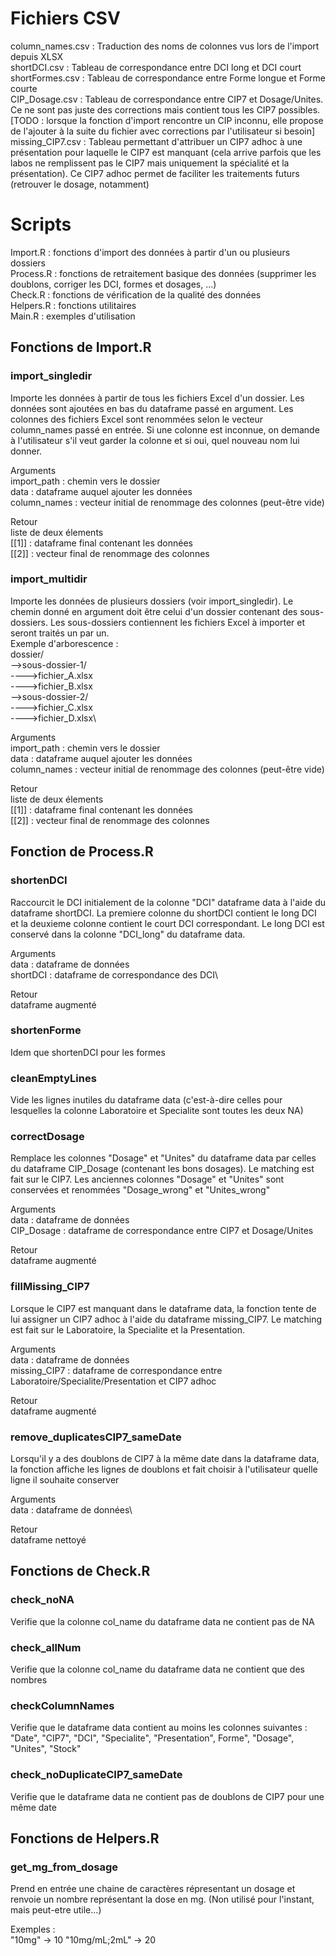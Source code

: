 # Fichiers CSV

column_names.csv : Traduction des noms de colonnes vus lors de l'import depuis XLSX\
shortDCI.csv : Tableau de correspondance entre DCI long et DCI court\
shortFormes.csv : Tableau de correspondance entre Forme longue et Forme courte\
CIP_Dosage.csv : Tableau de correspondance entre CIP7 et Dosage/Unites. Ce ne sont pas juste des corrections mais contient tous les CIP7 possibles. [TODO : lorsque la fonction d'import rencontre un CIP inconnu, elle propose de l'ajouter à la suite du fichier avec corrections par l'utilisateur si besoin]\
missing_CIP7.csv : Tableau permettant d'attribuer un CIP7 adhoc à une présentation pour laquelle le CIP7 est manquant (cela arrive parfois que les labos ne remplissent pas le CIP7 mais uniquement la spécialité et la présentation). Ce CIP7 adhoc permet de faciliter les traitements futurs (retrouver le dosage, notamment)

# Scripts

Import.R : fonctions d'import des données à partir d'un ou plusieurs dossiers\
Process.R : fonctions de retraitement basique des données (supprimer les doublons, corriger les DCI, formes et dosages, ...)\
Check.R : fonctions de vérification de la qualité des données\
Helpers.R : fonctions utilitaires\
Main.R : exemples d'utilisation

## Fonctions de Import.R

### import_singledir
Importe les données à partir de tous les fichiers Excel d'un dossier. Les données sont ajoutées en bas du dataframe passé en argument. Les colonnes des fichiers Excel sont renommées selon le vecteur column_names passé en entrée. Si une colonne est inconnue, on demande à l'utilisateur s'il veut garder la colonne et si oui, quel nouveau nom lui donner.

Arguments\
import_path : chemin vers le dossier\
data : dataframe auquel ajouter les données\
column_names : vecteur initial de renommage des colonnes (peut-être vide)

Retour\
liste de deux élements\
[[1]] : dataframe final contenant les données\
[[2]] : vecteur final de renommage des colonnes

### import_multidir
Importe les données de plusieurs dossiers (voir import_singledir). Le chemin donné en argument doit être celui d'un dossier contenant des sous-dossiers. Les sous-dossiers contiennent les fichiers Excel à importer et seront traités un par un.\
Exemple d'arborescence :\
dossier/\
-->sous-dossier-1/\
---->fichier_A.xlsx\
---->fichier_B.xlsx\
-->sous-dossier-2/\
---->fichier_C.xlsx\
---->fichier_D.xlsx\

Arguments\
import_path : chemin vers le dossier\
data : dataframe auquel ajouter les données\
column_names : vecteur initial de renommage des colonnes (peut-être vide)

Retour\
liste de deux élements\
[[1]] : dataframe final contenant les données\
[[2]] : vecteur final de renommage des colonnes

## Fonction de Process.R

### shortenDCI
Raccourcit le DCI initialement de la colonne "DCI" dataframe data à l'aide du dataframe shortDCI. La premiere colonne du shortDCI contient le long DCI et la deuxieme colonne contient le court DCI correspondant. Le long DCI est conservé dans la colonne "DCI_long" du dataframe data.

Arguments\
data : dataframe de données\
shortDCI : dataframe de correspondance des DCI\

Retour\
dataframe augmenté

### shortenForme
Idem que shortenDCI pour les formes

### cleanEmptyLines
Vide les lignes inutiles du dataframe data (c'est-à-dire celles pour lesquelles la colonne Laboratoire et Specialite sont toutes les deux NA)

### correctDosage
Remplace les colonnes "Dosage" et "Unites" du dataframe data par celles du dataframe CIP_Dosage (contenant les bons dosages). Le matching est fait sur le CIP7. Les anciennes colonnes "Dosage" et "Unites" sont conservées et renommées "Dosage_wrong" et "Unites_wrong"

Arguments\
data : dataframe de données\
CIP_Dosage : dataframe de correspondance entre CIP7 et Dosage/Unites

Retour\
dataframe augmenté

### fillMissing_CIP7
Lorsque le CIP7 est manquant dans le dataframe data, la fonction tente de lui assigner un CIP7 adhoc à l'aide du dataframe missing_CIP7. Le matching est fait sur le Laboratoire, la Specialite et la Presentation.

Arguments\
data : dataframe de données\
missing_CIP7 : dataframe de correspondance entre Laboratoire/Specialite/Presentation et CIP7 adhoc

Retour\
dataframe augmenté

### remove_duplicatesCIP7_sameDate
Lorsqu'il y a des doublons de CIP7 à la même date dans la dataframe data, la fonction affiche les lignes de doublons et fait choisir à l'utilisateur quelle ligne il souhaite conserver

Arguments\
data : dataframe de données\

Retour\
dataframe nettoyé

## Fonctions de Check.R

### check_noNA
Verifie que la colonne col_name du dataframe data ne contient pas de NA

### check_allNum
Verifie que la colonne col_name du dataframe data ne contient que des nombres

### checkColumnNames
Verifie que le dataframe data contient au moins les colonnes suivantes : "Date", "CIP7", "DCI", "Specialite", "Presentation", Forme", "Dosage", "Unites", "Stock"

### check_noDuplicateCIP7_sameDate
Verifie que le dataframe data ne contient pas de doublons de CIP7 pour une même date

## Fonctions de Helpers.R

### get_mg_from_dosage
Prend en entrée une chaine de caractères répresentant un dosage et renvoie un nombre représentant la dose en mg. (Non utilisé pour l'instant, mais peut-etre utile...)

Exemples :\
"10mg" -> 10
"10mg/mL;2mL" -> 20

